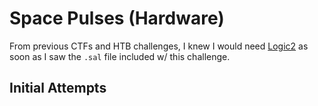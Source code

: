 # Space Pulses (Hardware)

From previous CTFs and HTB challenges, I knew I would need [Logic2](https://www.saleae.com/downloads/) as soon as I saw the `.sal` file included w/ this challenge.

## Initial Attempts

